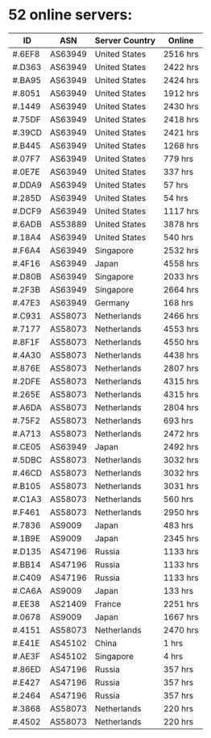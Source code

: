 # 52 online servers:

| ID | ASN | Server Country | Online |
| ------ | ------ | ------ | ------ |
| #.6EF8 | AS63949 | United States | 2516 hrs |
| #.D363 | AS63949 | United States | 2422 hrs |
| #.BA95 | AS63949 | United States | 2424 hrs |
| #.8051 | AS63949 | United States | 1912 hrs |
| #.1449 | AS63949 | United States | 2430 hrs |
| #.75DF | AS63949 | United States | 2418 hrs |
| #.39CD | AS63949 | United States | 2421 hrs |
| #.B445 | AS63949 | United States | 1268 hrs |
| #.07F7 | AS63949 | United States | 779 hrs |
| #.0E7E | AS63949 | United States | 337 hrs |
| #.DDA9 | AS63949 | United States | 57 hrs |
| #.285D | AS63949 | United States | 54 hrs |
| #.DCF9 | AS63949 | United States | 1117 hrs |
| #.6ADB | AS53889 | United States | 3878 hrs |
| #.18A4 | AS63949 | United States | 540 hrs |
| #.F6A4 | AS63949 | Singapore | 2532 hrs |
| #.4F16 | AS63949 | Japan | 4558 hrs |
| #.D80B | AS63949 | Singapore | 2033 hrs |
| #.2F3B | AS63949 | Singapore | 2664 hrs |
| #.47E3 | AS63949 | Germany | 168 hrs |
| #.C931 | AS58073 | Netherlands | 2466 hrs |
| #.7177 | AS58073 | Netherlands | 4553 hrs |
| #.8F1F | AS58073 | Netherlands | 4550 hrs |
| #.4A30 | AS58073 | Netherlands | 4438 hrs |
| #.876E | AS58073 | Netherlands | 2807 hrs |
| #.2DFE | AS58073 | Netherlands | 4315 hrs |
| #.265E | AS58073 | Netherlands | 4315 hrs |
| #.A6DA | AS58073 | Netherlands | 2804 hrs |
| #.75F2 | AS58073 | Netherlands | 693 hrs |
| #.A713 | AS58073 | Netherlands | 2472 hrs |
| #.CE05 | AS63949 | Japan | 2492 hrs |
| #.5DBC | AS58073 | Netherlands | 3032 hrs |
| #.46CD | AS58073 | Netherlands | 3032 hrs |
| #.B105 | AS58073 | Netherlands | 3031 hrs |
| #.C1A3 | AS58073 | Netherlands | 560 hrs |
| #.F461 | AS58073 | Netherlands | 2950 hrs |
| #.7836 | AS9009 | Japan | 483 hrs |
| #.1B9E | AS9009 | Japan | 2345 hrs |
| #.D135 | AS47196 | Russia | 1133 hrs |
| #.BB14 | AS47196 | Russia | 1133 hrs |
| #.C409 | AS47196 | Russia | 1133 hrs |
| #.CA6A | AS9009 | Japan | 133 hrs |
| #.EE38 | AS21409 | France | 2251 hrs |
| #.0678 | AS9009 | Japan | 1667 hrs |
| #.4151 | AS58073 | Netherlands | 2470 hrs |
| #.E41E | AS45102 | China | 1 hrs |
| #.AE3F | AS45102 | Singapore | 4 hrs |
| #.86ED | AS47196 | Russia | 357 hrs |
| #.E427 | AS47196 | Russia | 357 hrs |
| #.2464 | AS47196 | Russia | 357 hrs |
| #.3868 | AS58073 | Netherlands | 220 hrs |
| #.4502 | AS58073 | Netherlands | 220 hrs |

